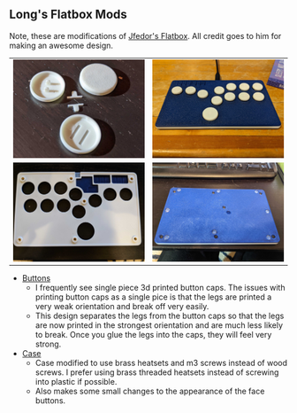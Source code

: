Long's Flatbox Mods
-----------------
Note, these are modifications of [Jfedor's Flatbox](https://github.com/jfedor2/flatbox).  All credit goes to him for making an awesome design.  

<table width=100%>
<TR>
<TD width=50% align="center"><img src="Buttons/images/buttons.jpg"></TD>
<TD width=50% align="center"><img src="Rev4Case/images/assembled.jpg"></TD>
</TR>
<TR>
<TD width=50% align="center"><img src="Rev4Case/images/inside_top.jpg"></TD>
<TD width=50% align="center"><img src="Rev4Case/images/rear.jpg"></TD>
</TR>
</TABLE>

 - [Buttons](Buttons/)
   - I frequently see single piece 3d printed button caps.  The issues with printing button caps as a single pice is that the legs are printed a very weak orientation and break off very easily.  
   - This design separates the legs from the button caps so that the legs are now printed in the strongest orientation and are much less likely to break.  Once you glue the legs into the caps, they will feel very strong.
 - [Case](Rev4Case/)
   - Case modified to use brass heatsets and m3 screws instead of wood screws.  I prefer using brass threaded heatsets instead of screwing into plastic if possible.
   - Also makes some small changes to the appearance of the face buttons.

